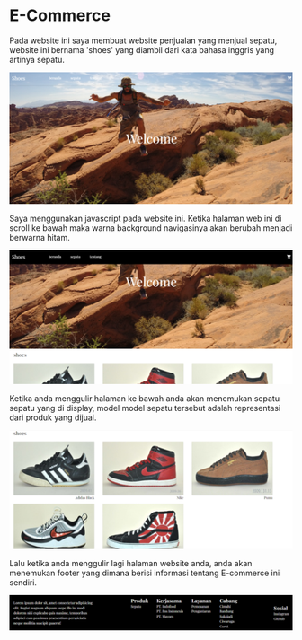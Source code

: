 # E-Commerce
Pada website ini saya membuat website penjualan yang menjual sepatu, website ini bernama 'shoes' yang diambil dari kata bahasa inggris yang artinya sepatu.

![Gambar Card Default](images/Screenshot(184).png)

Saya menggunakan javascript pada website ini. Ketika halaman web ini di scroll ke bawah maka warna background navigasinya akan berubah menjadi berwarna hitam.

![Gambar Card Default](images/Screenshot(185).png)

Ketika anda menggulir halaman ke bawah anda akan menemukan sepatu sepatu yang di display, model model sepatu tersebut adalah representasi dari produk yang dijual.

![Gambar Card Default](images/Screenshot(186).png)

Lalu ketika anda menggulir lagi halaman website anda, anda akan menemukan footer yang dimana berisi informasi tentang E-commerce ini sendiri.

![Gambar Card Default](images/Screenshot(187).png)